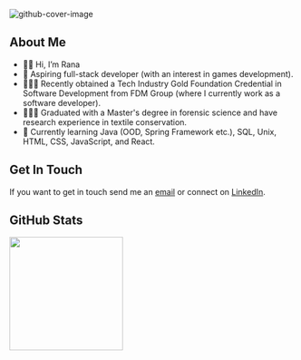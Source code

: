 ![github-cover-image](https://github.com/rtasalem/rtasalem/assets/127218837/78205206-f5cc-4fb9-a875-1942d41faf1d)
## About Me
- 👋🏽 Hi, I’m Rana
- 🚀 Aspiring full-stack developer (with an interest in games development).
- 👩🏽‍💻 Recently obtained a Tech Industry Gold Foundation Credential in Software Development from FDM Group (where I currently work as a software developer).
- 👩🏽‍🎓 Graduated with a Master's degree in forensic science and have research experience in textile conservation.
- 🌱 Currently learning Java (OOD, Spring Framework etc.), SQL, Unix, HTML, CSS, JavaScript, and React.
## Get In Touch
If you want to get in touch send me an [email](ranatasalem@gmail.com) or connect on [LinkedIn](https://www.linkedin.com/in/ranatasalem/).
## GitHub Stats
<a href="https://github.com/rtasalem?tab=repositories">
  <img height=200 align="center" src="https://github-readme-stats.vercel.app/api/top-langs/?username=rtasalem&theme=shadow_blue&layout=compact" />
</a>
